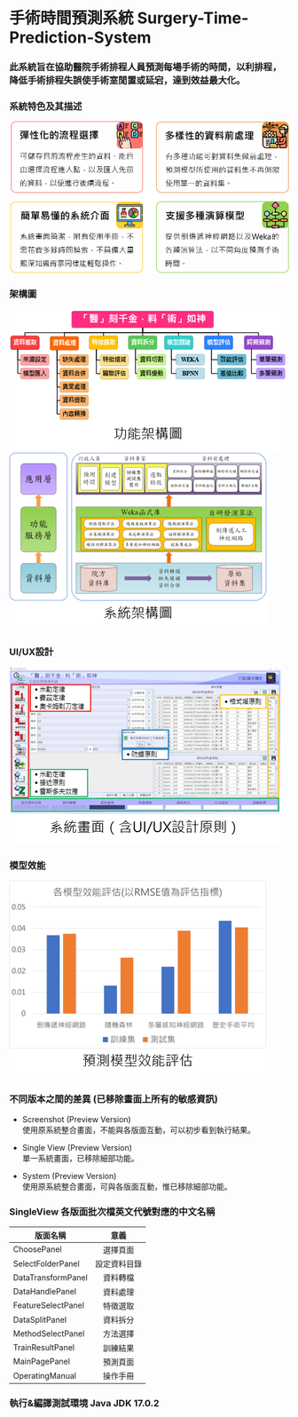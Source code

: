 # 手術時間預測系統 Surgery-Time-Prediction-System
### 此系統旨在協助醫院手術排程人員預測每場手術的時間，以利排程，降低手術排程失誤使手術室閒置或延宕，達到效益最大化。

### 系統特色及其描述
![](/Picture/系統特色.png "系統特色")

### 架構圖
![](/Picture/功能架構圖.png "功能架構圖")
![](/Picture/系統架構圖.png "系統架構圖")

### UI/UX設計
![](/Picture/系統畫面.png "系統畫面")

### 模型效能
![](/Picture/預測模型.png "預測模型")

### 不同版本之間的差異 (已移除畫面上所有的敏感資訊)
* Screenshot (Preview Version)  
使用原系統整合畫面，不能與各版面互動，可以初步看到執行結果。

* Single View (Preview Version)  
單一系統畫面，已移除細部功能。

* System (Preview Version)  
使用原系統整合畫面，可與各版面互動，惟已移除細部功能。

### SingleView 各版面批次檔英文代號對應的中文名稱
| 版面名稱  | 意義 |
| ------------- |:-------------:|
| ChoosePanel        | 選擇頁面     |
| SelectFolderPanel  | 設定資料目錄 |
| DataTransformPanel | 資料轉檔     |
| DataHandlePanel    | 資料處理     |
| FeatureSelectPanel | 特徵選取     |
| DataSplitPanel     | 資料拆分     |
| MethodSelectPanel  | 方法選擇     |
| TrainResultPanel   | 訓練結果     |
| MainPagePanel      | 預測頁面     |
| OperatingManual    | 操作手冊     |

### 執行&編譯測試環境 Java JDK 17.0.2
